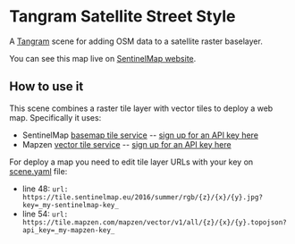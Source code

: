 # Tangram Satellite Street Style

A [Tangram](https://github.com/tangrams/tangram) scene for adding OSM data to a satellite raster baselayer.

You can see this map live on [SentinelMap website](https://www.sentinelmap.eu).

## How to use it

This scene combines a raster tile layer with vector tiles to deploy a web map. Specifically it uses:
* SentinelMap [basemap tile service](https://github.com/sentinelmap/sentinelmap-services) -- [sign up for an API key here](https://devs.sentinelmap.eu)
* Mapzen [vector tile service](https://mapzen.com/documentation/vector-tiles/) -- [sign up for an API key here](https://mapzen.com/developers)

For deploy a map you need to edit tile layer URLs with your key on [scene.yaml](https://github.com/cpalermo/tangram-satellite-streets/blob/master/scene.yaml#L48-L54) file:
* line 48: ``url: https://tile.sentinelmap.eu/2016/summer/rgb/{z}/{x}/{y}.jpg?key=_my-sentinelmap-key_``
* line 54: ``url: https://tile.mapzen.com/mapzen/vector/v1/all/{z}/{x}/{y}.topojson?api_key=_my-mapzen-key_``
